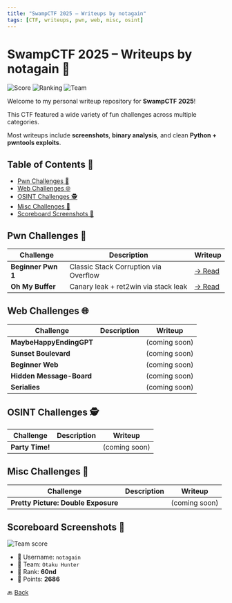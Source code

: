 ```yaml
---
title: "SwampCTF 2025 – Writeups by notagain"
tags: [CTF, writeups, pwn, web, misc, osint]
---
```


# SwampCTF 2025 – Writeups by notagain 🐊

![Score](https://img.shields.io/badge/Score-2686%20pts-blueviolet)
![Ranking](https://img.shields.io/badge/Ranking-60nd%20place-brightgreen)
![Team](https://img.shields.io/badge/Team-Otaku%20Hunter-purple)

Welcome to my personal writeup repository for **SwampCTF 2025**!  

This CTF featured a wide variety of fun challenges across multiple categories.

Most writeups include **screenshots**, **binary analysis**, and clean **Python + pwntools exploits**.

## Table of Contents 📜

- [Pwn Challenges 🏹](#pwn-challenges-)
- [Web Challenges 🌐](#web-challenges-)
- [OSINT Challenges 🕵️](#osint-challenges-%EF%B8%8F)
- [Misc Challenges 🧩](#misc-challenges-)
- [Scoreboard Screenshots 📸](#scoreboard-screenshots-)

## Pwn Challenges 🏹 

| Challenge        | Description                          | Writeup                                                  |
|------------------|--------------------------------------|-----------------------------------------------------------|
| **Beginner Pwn 1** | Classic Stack Corruption via Overflow | [→ Read](./pwn/Beginner%20Pwn%201/)               |
| **Oh My Buffer** | Canary leak + ret2win via stack leak | [→ Read](./pwn/Oh%20My%20Buffer/)               |

## Web Challenges 🌐

| Challenge               | Description                    | Writeup       |
|-------------------------|--------------------------------|---------------|
| **MaybeHappyEndingGPT** |                                | (coming soon) |
| **Sunset Boulevard**     |                                | (coming soon) |
| **Beginner Web**         |                                | (coming soon) |
| **Hidden Message-Board** |                                | (coming soon) |
| **Serialies**            |                                | (coming soon) |

## OSINT Challenges 🕵️

| Challenge       | Description              | Writeup       |
|------------------|--------------------------|---------------|
| **Party Time!**  |                          | (coming soon) |

## Misc Challenges 🧩

| Challenge                          | Description         | Writeup       |
|-----------------------------------|---------------------|---------------|
| **Pretty Picture: Double Exposure** |                     | (coming soon) |

## Scoreboard Screenshots 📸

![Team score](https://github.com/user-attachments/assets/42858b92-5a25-45d3-baf0-491b29127f62)

- 🧠 Username: `notagain` 
- 👥 Team: `Otaku Hunter`
- 🥈 Rank: **60nd** 
- 🧩 Points: **2686**

🔙 [Back](../../)
